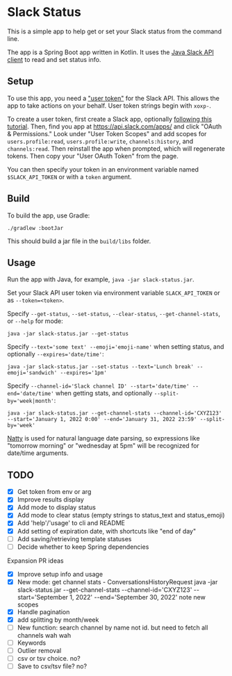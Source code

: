 # Slack Status

This is a simple app to help get or set your Slack status from the command line.

The app is a Spring Boot app written in Kotlin. It uses the [Java Slack API client](https://github.com/slackapi/java-slack-sdk#slack-api-client) 
to read and set status info.

## Setup

To use this app, you need a ["user token"](https://api.slack.com/authentication/token-types#user) for the Slack API. 
This allows the app to take actions on your behalf. User token strings begin with `xoxp-`.

To create a user token, first create a Slack app, optionally [following this tutorial](https://api.slack.com/tutorials/tracks/getting-a-token). 
Then, find you app at https://api.slack.com/apps/ and click "OAuth & Permissions." Look under "User Token Scopes" and 
add scopes for `users.profile:read`, `users.profile:write`, `channels:history`, and `channels:read`. Then reinstall the 
app when prompted, which will regenerate tokens. Then copy your "User OAuth Token" from the page.

You can then specify your token in an environment variable named `$SLACK_API_TOKEN` or with a `token` argument.

## Build

To build the app, use Gradle:

    ./gradlew :bootJar

This should build a jar file in the `build/libs` folder.

## Usage

Run the app with Java, for example, `java -jar slack-status.jar`.

Set your Slack API user token via environment variable `SLACK_API_TOKEN` or as `--token=<token>`.

Specify `--get-status`, `--set-status`, `--clear-status`, `--get-channel-stats`, or `--help` for mode:

    java -jar slack-status.jar --get-status

Specify `--text='some text' --emoji='emoji-name'` when setting status, and optionally `--expires='date/time'`:

    java -jar slack-status.jar --set-status --text='Lunch break' --emoji='sandwich' --expires='1pm'

Specify `--channel-id='Slack channel ID' --start='date/time' --end='date/time'` when getting stats, and optionally `--split-by='week|month'`:

    java -jar slack-status.jar --get-channel-stats --channel-id='CXYZ123' --start='January 1, 2022 0:00' --end='January 31, 2022 23:59' --split-by='week'

[Natty](https://github.com/joestelmach/natty) is used for natural language date parsing, so expressions like 
"tomorrow morning" or "wednesday at 5pm" will be recognized for date/time arguments.

## TODO

- [x] Get token from env or arg
- [x] Improve results display
- [x] Add mode to display status
- [x] Add mode to clear status (empty strings to status_text and status_emoji)
- [x] Add 'help'/'usage' to cli and README
- [x] Add setting of expiration date, with shortcuts like "end of day"
- [ ] Add saving/retrieving template statuses
- [ ] Decide whether to keep Spring dependencies

Expansion PR ideas

- [x] Improve setup info and usage
- [x] New mode: get channel stats - ConversationsHistoryRequest
      java -jar slack-status.jar --get-channel-stats --channel-id='CXYZ123' --start='September 1, 2022' --end='September 30, 2022'
	  note new scopes
- [X] Handle pagination
- [X] add splitting by month/week
- [ ] New function: search channel by name not id. but need to fetch all channels wah wah
- [ ] Keywords
- [ ] Outlier removal
- [ ] csv or tsv choice. no?
- [ ] Save to csv/tsv file? no?
